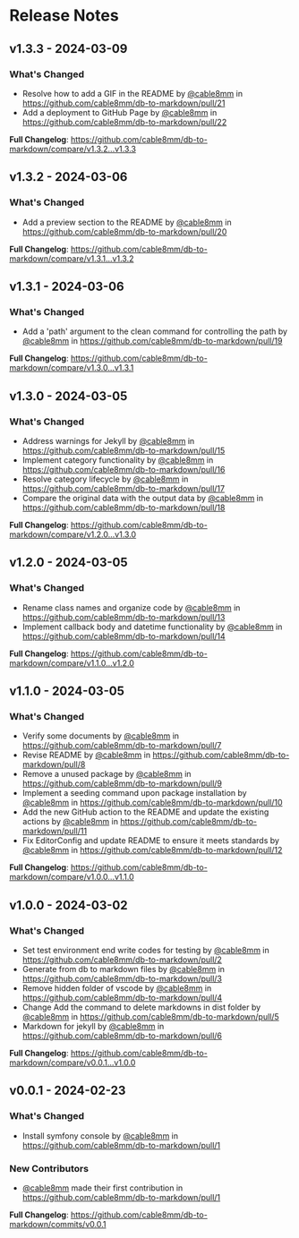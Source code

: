 # Release Notes

## v1.3.3 - 2024-03-09

### What's Changed

* Resolve how to add a GIF in the README by [@cable8mm](https://github.com/cable8mm) in https://github.com/cable8mm/db-to-markdown/pull/21
* Add a deployment to GitHub Page by [@cable8mm](https://github.com/cable8mm) in https://github.com/cable8mm/db-to-markdown/pull/22

**Full Changelog**: https://github.com/cable8mm/db-to-markdown/compare/v1.3.2...v1.3.3

## v1.3.2 - 2024-03-06

### What's Changed

* Add a preview section to the README by [@cable8mm](https://github.com/cable8mm) in https://github.com/cable8mm/db-to-markdown/pull/20

**Full Changelog**: https://github.com/cable8mm/db-to-markdown/compare/v1.3.1...v1.3.2

## v1.3.1 - 2024-03-06

### What's Changed

* Add a 'path' argument to the clean command for controlling the path by [@cable8mm](https://github.com/cable8mm) in https://github.com/cable8mm/db-to-markdown/pull/19

**Full Changelog**: https://github.com/cable8mm/db-to-markdown/compare/v1.3.0...v1.3.1

## v1.3.0 - 2024-03-05

### What's Changed

* Address warnings for Jekyll by [@cable8mm](https://github.com/cable8mm) in https://github.com/cable8mm/db-to-markdown/pull/15
* Implement category functionality by [@cable8mm](https://github.com/cable8mm) in https://github.com/cable8mm/db-to-markdown/pull/16
* Resolve category lifecycle by [@cable8mm](https://github.com/cable8mm) in https://github.com/cable8mm/db-to-markdown/pull/17
* Compare the original data with the output data by [@cable8mm](https://github.com/cable8mm) in https://github.com/cable8mm/db-to-markdown/pull/18

**Full Changelog**: https://github.com/cable8mm/db-to-markdown/compare/v1.2.0...v1.3.0

## v1.2.0 - 2024-03-05

### What's Changed

* Rename class names and organize code by [@cable8mm](https://github.com/cable8mm) in https://github.com/cable8mm/db-to-markdown/pull/13
* Implement callback body and datetime functionality by [@cable8mm](https://github.com/cable8mm) in https://github.com/cable8mm/db-to-markdown/pull/14

**Full Changelog**: https://github.com/cable8mm/db-to-markdown/compare/v1.1.0...v1.2.0

## v1.1.0 - 2024-03-05

### What's Changed

* Verify some documents by [@cable8mm](https://github.com/cable8mm) in https://github.com/cable8mm/db-to-markdown/pull/7
* Revise README by [@cable8mm](https://github.com/cable8mm) in https://github.com/cable8mm/db-to-markdown/pull/8
* Remove a unused package by [@cable8mm](https://github.com/cable8mm) in https://github.com/cable8mm/db-to-markdown/pull/9
* Implement a seeding command upon package installation by [@cable8mm](https://github.com/cable8mm) in https://github.com/cable8mm/db-to-markdown/pull/10
* Add the new GitHub action to the README and update the existing actions by [@cable8mm](https://github.com/cable8mm) in https://github.com/cable8mm/db-to-markdown/pull/11
* Fix EditorConfig and update README to ensure it meets standards by [@cable8mm](https://github.com/cable8mm) in https://github.com/cable8mm/db-to-markdown/pull/12

**Full Changelog**: https://github.com/cable8mm/db-to-markdown/compare/v1.0.0...v1.1.0

## v1.0.0 - 2024-03-02

### What's Changed

- Set test environment end write codes for testing by [@cable8mm](https://github.com/cable8mm) in https://github.com/cable8mm/db-to-markdown/pull/2
- Generate from db to markdown files by [@cable8mm](https://github.com/cable8mm) in https://github.com/cable8mm/db-to-markdown/pull/3
- Remove hidden folder of vscode by [@cable8mm](https://github.com/cable8mm) in https://github.com/cable8mm/db-to-markdown/pull/4
- Change Add the command to delete markdowns in dist folder by [@cable8mm](https://github.com/cable8mm) in https://github.com/cable8mm/db-to-markdown/pull/5
- Markdown for jekyll by [@cable8mm](https://github.com/cable8mm) in https://github.com/cable8mm/db-to-markdown/pull/6

**Full Changelog**: https://github.com/cable8mm/db-to-markdown/compare/v0.0.1...v1.0.0

## v0.0.1 - 2024-02-23

### What's Changed

- Install symfony console by [@cable8mm](https://github.com/cable8mm) in https://github.com/cable8mm/db-to-markdown/pull/1

### New Contributors

- [@cable8mm](https://github.com/cable8mm) made their first contribution in https://github.com/cable8mm/db-to-markdown/pull/1

**Full Changelog**: https://github.com/cable8mm/db-to-markdown/commits/v0.0.1
